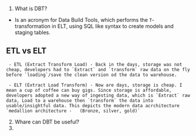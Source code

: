 
1. What is DBT?
  - Is an acronym for Data Build Tools, which performs the `T`- transformation in ELT, using SQL like syntax to create models and staging tables. 

  ## ETL vs ELT
     - ETL (Extract Transform Load) - Back in the days, storage was not cheap, developers had to `Extract` and `transform` raw data on the fly before `loading`/save the clean version od the data to warehouse.

     - ELT (Extract Load Transform) - Now are days, storage is cheap. I mean a cup of coffee can buy gigs. Since storage is affordable, developers adopted a new way of ingesting data, which is `Extract` raw data, Load to a warehouse then `transform` the data into usable/insightful data. This depicts the modern data acrchitecture `medallion architecture -   (Bronze, silver, gold)`

2. Whare can DBT be useful?
3. 
